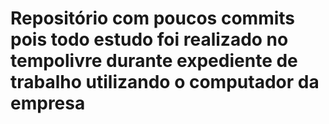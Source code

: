 # Repositório com poucos commits pois todo estudo foi realizado no tempolivre durante expediente de trabalho utilizando o computador da empresa
